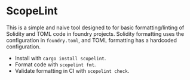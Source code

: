 # ScopeLint

This is a simple and naive tool designed to for basic formatting/linting of Solidity and TOML code in foundry projects.
Solidity formatting uses the configuration in `foundry.toml`, and TOML formatting has a hardcoded configuration.

- Install with `cargo install scopelint`.
- Format code with `scopelint fmt`.
- Validate formatting in CI with `scopelint check`.
